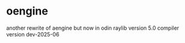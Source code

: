 # oengine
another rewrite of aengine but now in odin
raylib version 5.0
compiler version dev-2025-06